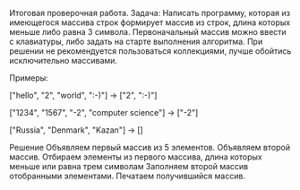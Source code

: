 Итоговая проверочная работа.
Задача: Написать программу, которая из имеющегося массива строк формирует массив из строк, длина которых меньше либо равна 3 символа. Первоначальный массив можно ввести с клавиатуры, либо задать на старте выполнения алгоритма. При решении не рекомендуется пользоваться коллекциями, лучше обойтись исключительно массивами.

Примеры:

["hello", "2", "world", ":-)"] -> ["2", ":-)"]

["1234", "1567", "-2", "computer science"] -> ["-2"]

["Russia", "Denmark", "Kazan"] -> []

Решение
Объявляем первый массив из 5 элементов.
Объявляем второй массив.
Отбираем элементы из первого массива, длина которых меньше или равна трем символам
Заполняем второй массив отобранными элементами.
Печатаем получившийся массив.